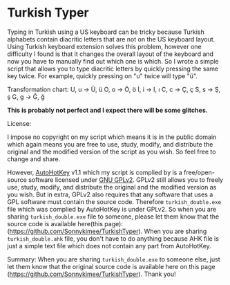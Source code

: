 # Turkish Typer
Typing in Turkish using a US keyboard can be tricky because Turkish alphabets contain diacritic letters that are not on the US keyboard layout. Using Turkish keyboard extension solves this problem, however one difficulty I found is that it changes the overall layout of the keyboard and now you have to manually find out which one is which. So I wrote a simple script that allows you to type diacritic letters by quickly pressing the same key twice. For example, quickly pressing on "u" twice will type "ü".

Transformation chart:
U, u -> Ü, ü
O, o -> Ö, ö
İ, i -> I, ı
C, c -> Ç, ç
S, s -> Ş, ş
G, g -> Ğ, ğ

**This is probably not perfect and I expect there will be some glitches.**

License:

I impose no copyright on my script which means it is in the public domain which again means you are free to use, study, modify, and distribute the original and the modified version of the script as you wish. So feel free to change and share.

However, [AutoHotKey](https://www.autohotkey.com/) v1.1 which my script is complied by is a free/open-source software licensed under [GNU GPLv2](https://www.gnu.org/licenses/old-licenses/gpl-2.0.en.html). GPLv2 still allows you to freely use, study, modify, and distribute the original and the modified version as you wish. But in extra, GPLv2 also requires that any software that uses a GPL software must contain the source code. Therefore `turkish_double.exe` file which was complied by AutoHotKey is under GPLv2. So when you are sharing `turkish_double.exe` file to someone, please let them know that the source code is available here(this page): (https://github.com/Sonnykimee/TurkishTyper). When you are sharing `turkish_double.ahk` file, you don't have to do anything because AHK file is just a simple text file which does not contain any part from AutoHotKey.

Summary: When you are sharing `turkish_double.exe` to someone else, just let them know that the original source code is available here on this page (https://github.com/Sonnykimee/TurkishTyper). Thank you!
